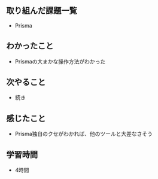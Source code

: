 ## 取り組んだ課題一覧
- Prisma

## わかったこと
- Prismaの大まかな操作方法がわかった

## 次やること
- 続き

## 感じたこと
- Prisma独自のクセがわかれば、他のツールと大差なさそう

## 学習時間
- 4時間